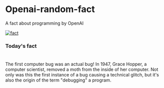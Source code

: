 
# Openai-random-fact
 A fact about programming by OpenAI

[![fact](https://github.com/MarioVidoni/openai-daily-fact/actions/workflows/main.yml/badge.svg)](https://github.com/MarioVidoni/openai-daily-fact/actions/workflows/main.yml)

### Today's fact
# 
The first computer bug was an actual bug! In 1947, Grace Hopper, a computer scientist, removed a moth from the inside of her computer. Not only was this the first instance of a bug causing a technical glitch, but it's also the origin of the term "debugging" a program.